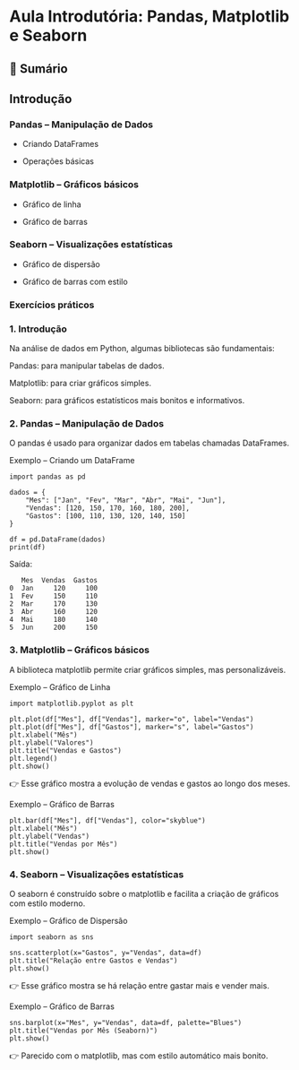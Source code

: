 # Aula Introdutória: Pandas, Matplotlib e Seaborn

## 📑 Sumário

## Introdução

### Pandas – Manipulação de Dados

- Criando DataFrames

- Operações básicas

### Matplotlib – Gráficos básicos

- Gráfico de linha

- Gráfico de barras

### Seaborn – Visualizações estatísticas

- Gráfico de dispersão

- Gráfico de barras com estilo

### Exercícios práticos

### 1. Introdução

Na análise de dados em Python, algumas bibliotecas são fundamentais:

Pandas: para manipular tabelas de dados.

Matplotlib: para criar gráficos simples.

Seaborn: para gráficos estatísticos mais bonitos e informativos.

### 2. Pandas – Manipulação de Dados

O pandas é usado para organizar dados em tabelas chamadas DataFrames.

Exemplo – Criando um DataFrame
```
import pandas as pd

dados = {
    "Mes": ["Jan", "Fev", "Mar", "Abr", "Mai", "Jun"],
    "Vendas": [120, 150, 170, 160, 180, 200],
    "Gastos": [100, 110, 130, 120, 140, 150]
}

df = pd.DataFrame(dados)
print(df)
```

Saída:
```
   Mes  Vendas  Gastos
0  Jan     120     100
1  Fev     150     110
2  Mar     170     130
3  Abr     160     120
4  Mai     180     140
5  Jun     200     150
```

### 3. Matplotlib – Gráficos básicos

A biblioteca matplotlib permite criar gráficos simples, mas personalizáveis.

Exemplo – Gráfico de Linha
```
import matplotlib.pyplot as plt

plt.plot(df["Mes"], df["Vendas"], marker="o", label="Vendas")
plt.plot(df["Mes"], df["Gastos"], marker="s", label="Gastos")
plt.xlabel("Mês")
plt.ylabel("Valores")
plt.title("Vendas e Gastos")
plt.legend()
plt.show()
```

👉 Esse gráfico mostra a evolução de vendas e gastos ao longo dos meses.

Exemplo – Gráfico de Barras
```
plt.bar(df["Mes"], df["Vendas"], color="skyblue")
plt.xlabel("Mês")
plt.ylabel("Vendas")
plt.title("Vendas por Mês")
plt.show()
```

### 4. Seaborn – Visualizações estatísticas

O seaborn é construído sobre o matplotlib e facilita a criação de gráficos com estilo moderno.

Exemplo – Gráfico de Dispersão

```
import seaborn as sns

sns.scatterplot(x="Gastos", y="Vendas", data=df)
plt.title("Relação entre Gastos e Vendas")
plt.show()
```

👉 Esse gráfico mostra se há relação entre gastar mais e vender mais.

Exemplo – Gráfico de Barras
```
sns.barplot(x="Mes", y="Vendas", data=df, palette="Blues")
plt.title("Vendas por Mês (Seaborn)")
plt.show()
```

👉 Parecido com o matplotlib, mas com estilo automático mais bonito.
